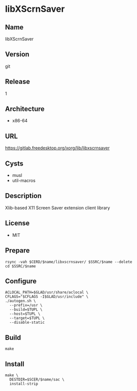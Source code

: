 # libXScrnSaver

## Name
libXScrnSaver

## Version
git

## Release
1

## Architecture
* x86-64

## URL
https://gitlab.freedesktop.org/xorg/lib/libxscrnsaver

## Cysts
* musl
* util-macros

## Description
Xlib-based X11 Screen Saver extension client library

## License
* MIT

## Prepare
```shell
rsync -vah $CERD/$name/libxscrnsaver/ $SSRC/$name --delete
cd $SSRC/$name
```

## Configure
```shell
ACLOCAL_PATH=$GLAD/usr/share/aclocal \
CFLAGS="$CFLAGS -I$GLAD/usr/include" \
./autogen.sh \
  --prefix=/usr \
  --build=$TUPL \
  --host=$TUPL \
  --target=$TUPL \
  --disable-static
```

## Build
```shell
make
```

## Install
```shell
make \
  DESTDIR=$SCER/$name/sac \
  install-strip
```
